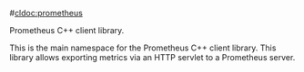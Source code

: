 #<cldoc:prometheus>

Prometheus C++ client library.

This is the main namespace for the Prometheus C++ client library. This library
allows exporting metrics via an HTTP servlet to a Prometheus server.
